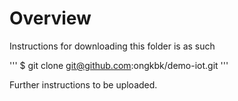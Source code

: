 # Overview
Instructions for downloading this folder is as such

'''
$ git clone git@github.com:ongkbk/demo-iot.git
'''

Further instructions to be uploaded.

